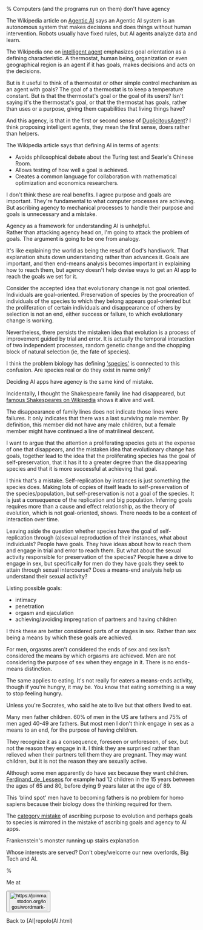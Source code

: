 % Computers (and the programs run on them) don't have agency

The Wikipedia article on
[Agentic AI](https://en.wikipedia.org/wiki/Agentic_AI)
says an Agentic AI system is an autonomous system that makes
decisions and does things without human intervention. Robots
usually have fixed rules, but AI agents analyze data and learn.

The Wikipedia one on
[intelligent agent](https://en.wikipedia.org/wiki/Intelligent_agent)
emphasizes goal orientation as a defining characteristic.
A thermostat, human being, organization or even geographical 
region is an agent if it has goals, makes decisions and 
acts on the decisions.

But is it useful to think of a thermostat or other simple 
control mechanism as an agent with goals? The goal of a 
thermostat is to keep a temperature constant. But is that 
the thermostat's goal or the goal of its users? Isn't saying 
it's the thermostat's goal, or that the thermostat has 
goals, rather than uses or a purpose, giving them capabilities that 
living things have?

And this agency, is that in the first or 
second sense of [DuplicitousAgent](DuplicitousAgent.html)?
I think proposing intelligent agents, they mean the first 
sense, doers rather than helpers.

The Wikipedia article says that defining AI in terms of agents:

* Avoids philosophical debate about the Turing test and Searle's 
  Chinese Room.
* Allows testing of how well a goal is achieved.
* Creates a common language for collaboration with
  mathematical optimization and economics researchers.

I don't think these are real benefits. I agree purpose and 
goals are important. They're fundamental to what computer 
processes are achieving. But ascribing agency to mechanical 
processes to handle their purpose and goals is unnecessary 
and a mistake.

Agency as a framework for understanding AI is unhelpful.  
Rather than attacking agency head on, I'm going to attack 
the problem of goals. The argument is going to be one from 
analogy. 

It's like explaining the world as being the result of God's 
handiwork. That explanation shuts down understanding rather 
than advances it. Goals are important, and then end-means 
analysis becomes important in explaining how to reach them, 
but agency doesn't help devise ways to get an AI app to reach
the goals we set for it.

Consider the accepted idea that evolutionary change is not 
goal oriented.  Individuals are goal-oriented. Preservation 
of species by the procreation of individuals of the species 
to which they belong appears goal-oriented but the 
proliferation of certain individuals and disappearance of 
others by selection is not an end, either success or 
failure, to which evolutionary change is working.

Nevertheless, there persists the mistaken idea that 
evolution is a process of improvement guided by trial and 
error. It is actually the temporal interaction of two 
independent processes, random genetic change and 
the chopping block of natural selection (ie, the fate of 
species).

I think the problem biology has defining 
['species'](http://en.wikipedia.org/wiki/species) is 
connected to this confusion. Are species real or do they 
exist in name only?

Deciding AI apps have agency is the same kind of mistake.

Incidentally, I thought the Shakespeare family line had 
disappeared, but [famous Shakespeares on 
Wikipedia](https://en.wikipedia.org/wiki/Shakespeare_(surname)) 
shows it alive and well.

The disappearance of family lines does not indicate those 
lines were failures. It only indicates that there was a last 
surviving male member. By definition, this member did not have 
any male children, but a female member might have continued 
a line of matrilineal descent.

I want to argue that the attention a proliferating species 
gets at the expense of one that disappears, and the mistaken 
idea that evolutionary change has goals, together lead to the 
idea that the proliferating species has the goal of 
self-preservation, that it has it to a greater degree than the 
disappearing species and that it is more successful at achieving 
that goal.

I think that's a mistake. Self-replication by instances is 
just something the species does. Making lots of copies of 
itself leads to self-preservation of the species/population, 
but self-preservation is not a goal of the species. It is 
just a consequence of the replication and big population. 
Inferring goals requires more than a cause and effect 
relationship, as the theory of evolution, which is not 
goal-oriented, shows. There needs to be a context of 
interaction over time.

Leaving aside the question whether species have the goal of 
self-replication through (a)sexual reproduction of their 
instances, what about individuals?  People have goals. They 
have ideas about how to reach them and engage in trial and 
error to reach them.  But what about the sexual activity 
responsible for preservation of the species? People have a 
drive to engage in sex, but specifically for men do they 
have goals they seek to attain through sexual intercourse? 
Does a means-end analysis help us understand their sexual 
activity?

Listing possible goals:

* intimacy
* penetration
* orgasm and ejaculation
* achieving/avoiding impregnation of partners and
    having children

I think these are better considered parts of or stages in sex. Rather 
than sex being a means by which these goals are achieved.

For men, orgasms aren't considered the ends of sex and sex 
isn't considered the means by which orgasms are achieved. 
Men are not considering the purpose of sex when they engage 
in it. There is no ends-means distinction.

The same applies to eating. It's not really for eaters a 
means-ends activity, though if you're hungry, it may be. You 
know that eating something is a way to stop feeling hungry.

Unless you're Socrates, who said he ate to live but that 
others lived to eat.

Many men father children. 60% of men in the US are fathers 
and 75% of men aged 40-49 are fathers. But most men I don't 
think engage in sex as a means to an end, for the purpose of 
having children.

They recognize it as a consequence, foreseen or unforeseen, of 
sex, but not the reason they engage in it. I think they are 
surprised rather than relieved when their partners tell them 
they are pregnant. They may want children, but 
it is not the reason they are sexually active.

Although some men apparently do have sex because they want 
children. [Ferdinand_de_Lesseps](Ferdinand_de_Lesseps.html) 
for example had 12 children in the 15 years between the ages 
of 65 and 80, before dying 9 years later at the age of 89.

This 'blind spot' men have to becoming fathers is no problem 
for homo sapiens because their biology does the thinking 
required for them.

The [category 
mistake](https://plato.stanford.edu/entries/category-mistakes/) 
of ascribing purpose to evolution and perhaps goals to 
species is mirrored in the mistake of ascribing
goals and agency to AI apps.


Frankenstein's monster
running up stairs explanation

Whose interests are served?
Don't obey/welcome our new overlords, Big Tech and AI.

% 


Me at
    <form action='https://mastodon.sdf.org/@drbean'>
    <button type='submit' class='btn'>
    <img src='./mastodon.svg'
        alt='https://joinmastodon.org/logos/wordmark-black-text.svg'
        style='width:100px;height:50px'/>
    </button></form>
    
Back to [AI]repolo(AI.html)
